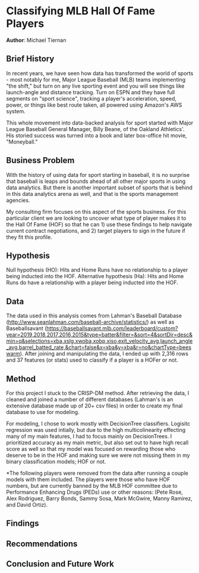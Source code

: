 # Classifying MLB Hall Of Fame Players

**Author**: Michael Tiernan

## Brief History
In recent years, we have seen how data has transformed the world of sports - most notably for me, Major League Baseball (MLB) teams implementing "the shift," but turn on any live sporting event and you will see things like launch-angle and distance tracking. Turn on ESPN and they have full segments on "sport science", tracking a player's acceleration, speed, power, or things like best route taken, all powered using Amazon's AWS system. 

This whole movement into data-backed analysis for sport started with Major League Baseball General Manager, Billy Beane, of the Oakland Athletics'. His storied success was turned into a book and later box-office hit movie, "Moneyball." 

## Business Problem
With the history of using data for sport starting in baseball, it is no surprise that baseball is leaps and bounds ahead of all other major sports in using data analytics. But there is another important subset of sports that is behind in this data analytics arena as well, and that is the sports management agencies. 

My consulting firm focuses on this aspect of the sports business. For this particular client we are looking to uncover what type of player makes it to the Hall Of Fame (HOF) so that he can 1) use these findings to help navigate current contract negotiations, and 2) target players to sign in the future if they fit this profile. 

## Hypothesis
Null hypothesis (HO): Hits and Home Runs have no relationship to a player being inducted into the HOF. 
Alternative hypothesis (Ha): Hits and Home Runs do have a relationship with a player being inducted into the HOF.

## Data
The data used in this analysis comes from Lahman's Baseball Database (http://www.seanlahman.com/baseball-archive/statistics/) as well as Baseballsavant (https://baseballsavant.mlb.com/leaderboard/custom?year=2019,2018,2017,2016,2015&type=batter&filter=&sort=4&sortDir=desc&min=q&selections=xba,xslg,xwoba,xobp,xiso,exit_velocity_avg,launch_angle_avg,barrel_batted_rate,&chart=false&x=xba&y=xba&r=no&chartType=beeswarm). After joining and manipulating the data, I ended up with 2,316 rows and 37 features (or stats) used to classify if a player is a HOFer or not. 


## Method
For this project I stuck to the CRISP-DM method. After retrieving the data, I cleaned and joined a number of different databases (Lahman's is an extensive database made up of 20+ csv files) in order to create my final database to use for modeling. 

For modeling, I chose to work mostly with DecisionTree classifiers. Logisitc regression was used intially, but due to the high multicolinearity effecting many of my main features, I had to focus mainly on DecisionTrees. I prioritized accuracy as my main metric, but also set out to have high recall score as well so that my model was focused on rewarding those who deserve to be in the HOF and making sure we were not missing them in my binary classification models; HOF or not.

*The following players were removed from the data after running a couple models with them included. The players were those who have HOF numbers, but are currently banned by the MLB HOF committee due to Performance Enhancing Drugs (PEDs) use or other reasons:
(Pete Rose, Alex Rodriguez, Barry Bonds, Sammy Sosa, Mark McGwire, Manny Ramirez, and David Ortiz).

## Findings



## Recommendations


## Conclusion and Future Work

    
